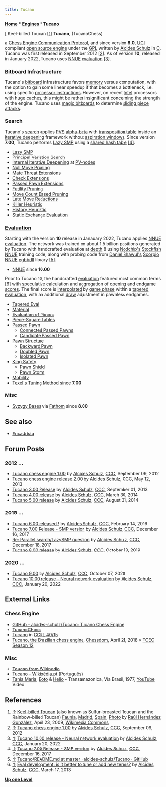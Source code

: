 ```yaml
---
title: Tucano
---
```

**[Home](Home "Home") \* [Engines](Engines "Engines") \* Tucano**



[ Keel-billed Toucan <a id="cite-note-1" href="#cite-ref-1">[1]</a>
**Tucano**, (TucanoChess)  

a [Chess Engine Communication Protocol](Chess_Engine_Communication_Protocol "Chess Engine Communication Protocol"), and since version **8.0**, [UCI](UCI "UCI") compliant [open source engine](Category:Open_Source "Category:Open Source") under the [GPL](Free_Software_Foundation#GPL "Free Software Foundation") written by [Alcides Schulz](Alcides_Schulz "Alcides Schulz") in [C](C "C"). Tucano was first released in September 2012 <a id="cite-note-2" href="#cite-ref-2">[2]</a>. As of version **10**, released in January 2022, Tucano uses [NNUE](NNUE "NNUE") [evaluation](Evaluation "Evaluation") <a id="cite-note-3" href="#cite-ref-3">[3]</a>.



### Bitboard Infrastructure


Tucano's [bitboard](Bitboards "Bitboards") infrastructure favors [memory](Memory "Memory") versus computation, with the option to gain some linear speedup if that becomes a bottleneck, i.e. using specific [processor instructions](BitScan#bsfbsr "BitScan"). 
However, on recent [Intel](Intel "Intel") processors with huge caches, this might be rather insignificant concerning the strength of the engine.
Tucano uses [magic bitboards](Magic_Bitboards "Magic Bitboards") to determine [sliding piece attacks](Sliding_Piece_Attacks "Sliding Piece Attacks").



### Search


Tucano's [search](Search "Search") applies [PVS](Principal_Variation_Search "Principal Variation Search") [alpha-beta](Alpha-Beta "Alpha-Beta") with [transposition table](Transposition_Table "Transposition Table") inside an [iterative deepening](Iterative_Deepening "Iterative Deepening") framework without [aspiration windows](Aspiration_Windows "Aspiration Windows"). 
Since version **7.00**, Tucano performs [Lazy SMP](Lazy_SMP "Lazy SMP") using a [shared hash table](Shared_Hash_Table "Shared Hash Table") <a id="cite-note-4" href="#cite-ref-4">[4]</a>.



* [Lazy SMP](Lazy_SMP "Lazy SMP")
* [Principal Variation Search](Principal_Variation_Search "Principal Variation Search")
* [Internal Iterative Deepening](Internal_Iterative_Deepening "Internal Iterative Deepening") at [PV-nodes](Node_Types#pv-node "Node Types")
* [Null Move Pruning](Null_Move_Pruning "Null Move Pruning")
* [Mate Threat Extensions](Mate_Threat_Extensions "Mate Threat Extensions")
* [Check Extensions](Check_Extensions "Check Extensions")
* [Passed Pawn Extensions](Passed_Pawn_Extensions "Passed Pawn Extensions")
* [Futility Pruning](Futility_Pruning "Futility Pruning")
* [Move Count Based Pruning](Futility_Pruning#MoveCountBasedPruning "Futility Pruning")
* [Late Move Reductions](Late_Move_Reductions "Late Move Reductions")
* [Killer Heuristic](Killer_Heuristic "Killer Heuristic")
* [History Heuristic](History_Heuristic "History Heuristic")
* [Static Exchange Evaluation](Static_Exchange_Evaluation "Static Exchange Evaluation")


### [Evaluation](Evaluation "Evaluation")


Starting with the version **10** release in Janauary 2022, Tucano applies [NNUE](NNUE "NNUE") [evaluation](Evaluation "Evaluation"). The network was trained on about 1.5 billion positions generated by Tucano with handcrafted evaluation at [depth](Depth "Depth") 8 using [Nodchip's](Hisayori_Noda "Hisayori Noda") [Stockfish NNUE](Stockfish_NNUE "Stockfish NNUE") training code, along with probing code from [Daniel Shawul's](Daniel_Shawul "Daniel Shawul") [Scorpio NNUE](Scorpio#ScorpioNNUE "Scorpio") [egbbdll](Scorpio#Bitbases "Scorpio") library <a id="cite-note-5" href="#cite-ref-5">[5]</a>. 



* [NNUE](NNUE "NNUE") since **10.00**


Prior to Tucano 10, the handcrafted [evaluation](Evaluation "Evaluation") featured most common terms <a id="cite-note-6" href="#cite-ref-6">[6]</a> with speculative calculation and aggregation of [opening](Opening "Opening") and [endgame](Endgame "Endgame") [scores](Score "Score"). The final score is [interpolated](https://en.wikipedia.org/wiki/Interpolation) by [game phase](Game_Phases "Game Phases") within a [tapered evaluation](Tapered_Eval "Tapered Eval"), with an additional [draw](Draw "Draw") adjustment in pawnless endgames.



* [Tapered Eval](Tapered_Eval "Tapered Eval")
* [Material](Material "Material")
* [Evaluation of Pieces](Evaluation_of_Pieces "Evaluation of Pieces")
* [Piece-Square Tables](Piece-Square_Tables "Piece-Square Tables")
* [Passed Pawn](Passed_Pawn "Passed Pawn")
	+ [Connected Passed Pawns](Connected_Passed_Pawns "Connected Passed Pawns")
	+ [Candidate Passed Pawn](Candidate_Passed_Pawn "Candidate Passed Pawn")
* [Pawn Structure](Pawn_Structure "Pawn Structure")
	+ [Backward Pawn](Backward_Pawn "Backward Pawn")
	+ [Doubled Pawn](Doubled_Pawn "Doubled Pawn")
	+ [Isolated Pawn](Isolated_Pawn "Isolated Pawn")
* [King Safety](King_Safety "King Safety")
	+ [Pawn Shield](King_Safety#PawnShield "King Safety")
	+ [Pawn Storm](King_Safety#PawnStorm "King Safety")
* [Mobility](Mobility "Mobility")
* [Texel's Tuning Method](Texel%27s_Tuning_Method "Texel's Tuning Method") since **7.00**


### Misc


* [Syzygy Bases](Syzygy_Bases "Syzygy Bases") via [Fathom](Syzygy_Bases#Fathom "Syzygy Bases") since **8.00**


## See also


* [Enxadrista](index.php?title=Enxadrista&action=edit&redlink=1 "Enxadrista (page does not exist)")


## Forum Posts


### 2012 ...


* [Tucano chess engine 1.00](http://www.talkchess.com/forum/viewtopic.php?t=45066) by [Alcides Schulz](Alcides_Schulz "Alcides Schulz"), [CCC](CCC "CCC"), September 09, 2012
* [Tucano chess engine release 2.00](http://www.talkchess.com/forum/viewtopic.php?t=47967) by [Alcides Schulz](Alcides_Schulz "Alcides Schulz"), [CCC](CCC "CCC"), May 12, 2013
* [Tucano 3.00 Release](http://www.talkchess.com/forum/viewtopic.php?t=49201) by [Alcides Schulz](Alcides_Schulz "Alcides Schulz"), [CCC](CCC "CCC"), September 01, 2013
* [Tucano 4.00 release](http://www.talkchess.com/forum/viewtopic.php?t=51803) by [Alcides Schulz](Alcides_Schulz "Alcides Schulz"), [CCC](CCC "CCC"), March 30, 2014
* [Tucano 5.00 release](http://www.talkchess.com/forum/viewtopic.php?t=53510) by [Alcides Schulz](Alcides_Schulz "Alcides Schulz"), [CCC](CCC "CCC"), August 31, 2014


### 2015 ...


* [Tucano 6.00 released !](http://www.talkchess.com/forum/viewtopic.php?t=59243) by [Alcides Schulz](Alcides_Schulz "Alcides Schulz"), [CCC](CCC "CCC"), February 14, 2016
* [Tucano 7.00 Release - SMP version](http://www.talkchess.com/forum/viewtopic.php?t=66027) by [Alcides Schulz](Alcides_Schulz "Alcides Schulz"), [CCC](CCC "CCC"), December 16, 2017
* [Re: Parallel search/LazySMP question](http://www.talkchess.com/forum3/viewtopic.php?f=7&t=66044&start=7) by [Alcides Schulz](Alcides_Schulz "Alcides Schulz"), [CCC](CCC "CCC"), December 18, 2017
* [Tucano 8.00 release](http://www.talkchess.com/forum3/viewtopic.php?f=2&t=72075) by [Alcides Schulz](Alcides_Schulz "Alcides Schulz"), [CCC](CCC "CCC"), October 13, 2019


### 2020 ...


* [Tucano 9.00](http://www.talkchess.com/forum3/viewtopic.php?f=2&t=75317) by [Alcides Schulz](Alcides_Schulz "Alcides Schulz"), [CCC](CCC "CCC"), October 07, 2020
* [Tucano 10.00 release - Neural network evaluation](https://www.talkchess.com/forum3/viewtopic.php?f=2&t=79172) by [Alcides Schulz](Alcides_Schulz "Alcides Schulz"), [CCC](CCC "CCC"), January 20, 2022


## External Links


### Chess Engine


* [GitHub - alcides-schulz/Tucano: Tucano Chess Engine](https://github.com/alcides-schulz/Tucano)
* [TucanoChess](https://sites.google.com/site/tucanochess/)
* [Tucano](http://ccrl.chessdom.com/ccrl/4040/cgi/compare_engines.cgi?family=Tucano&print=Rating+list&print=Results+table&print=LOS+table&print=Ponder+hit+table&print=Eval+difference+table&print=Comopp+gamenum+table&print=Overlap+table&print=Score+with+common+opponents) in [CCRL 40/15](CCRL "CCRL")
* [Tucano, the Brazilian chess engine](http://www.chessdom.com/tucano-the-brazilian-chess-engine/), [Chessdom](index.php?title=Chessdom&action=edit&redlink=1 "Chessdom (page does not exist)"), April 21, 2018 » [TCEC Season 12](TCEC_Season_12 "TCEC Season 12")


### Misc


* [Toucan from Wikipedia](https://en.wikipedia.org/wiki/Toucan)
* [Tucano - Wikipédia.pt](https://pt.wikipedia.org/wiki/Tucano) (Português)
* [Tania Maria](Category:Tania_Maria "Category:Tania Maria"), [Boto](https://www.discogs.com/artist/1070601-Boto) & [Helio](https://www.discogs.com/artist/1804742-Helio-3) - Transamazonica, Via Brasil, 1977, [YouTube](https://en.wikipedia.org/wiki/YouTube) Video


 
## References


1. <a id="cite-ref-1" href="#cite-note-1">↑</a> [Keel-billed Toucan](https://en.wikipedia.org/wiki/Keel-billed_Toucan) (also known as Sulfur-breasted Toucan and the Rainbow-billed Toucan) [Faunia](https://en.wikipedia.org/wiki/Faunia), [Madrid](https://en.wikipedia.org/wiki/Madrid), [Spain](https://en.wikipedia.org/wiki/Spain), [Photo](https://commons.wikimedia.org/wiki/File:Ramphastos_sulfuratus_-Spain_-Zoo_-upper_body-8a.jpg) by [Raúl Hernández González](https://www.flickr.com/photos/24175071@N00), April 23, 2009, [Wikimedia Commons](https://en.wikipedia.org/wiki/Wikimedia_Commons)
2. <a id="cite-ref-2" href="#cite-note-2">↑</a> [Tucano chess engine 1.00](http://www.talkchess.com/forum/viewtopic.php?t=45066) by [Alcides Schulz](Alcides_Schulz "Alcides Schulz"), [CCC](CCC "CCC"), September 09, 2012
3. <a id="cite-ref-3" href="#cite-note-3">↑</a> [Tucano 10.00 release - Neural network evaluation](https://www.talkchess.com/forum3/viewtopic.php?f=2&t=79172) by [Alcides Schulz](Alcides_Schulz "Alcides Schulz"), [CCC](CCC "CCC"), January 20, 2022
4. <a id="cite-ref-4" href="#cite-note-4">↑</a> [Tucano 7.00 Release - SMP version](http://www.talkchess.com/forum/viewtopic.php?t=66027) by [Alcides Schulz](Alcides_Schulz "Alcides Schulz"), [CCC](CCC "CCC"), December 16, 2017
5. <a id="cite-ref-5" href="#cite-note-5">↑</a> [Tucano/README.md at master · alcides-schulz/Tucano · GitHub](https://github.com/alcides-schulz/Tucano/blob/master/README.md)
6. <a id="cite-ref-6" href="#cite-note-6">↑</a> [Eval development: is it better to tune or add new terms?](http://www.talkchess.com/forum/viewtopic.php?t=47532) by [Alcides Schulz](Alcides_Schulz "Alcides Schulz"), [CCC](CCC "CCC"), March 17, 2013

**[Up one Level](Engines "Engines")**







 
